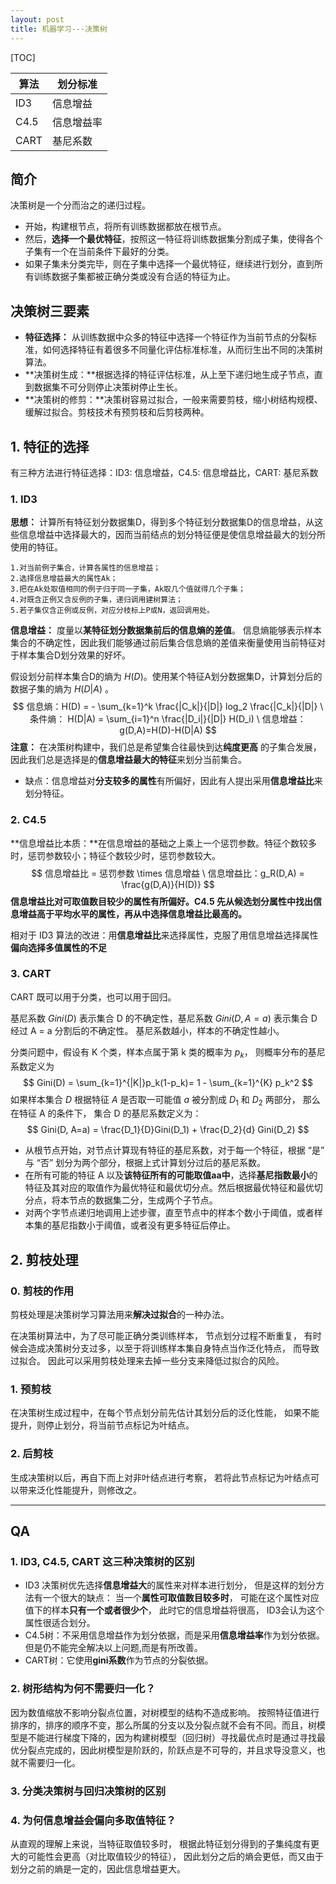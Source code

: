 ```yaml
---
layout: post
title: 机器学习---决策树
---
```


[TOC]

| 算法 | 划分标准   |
| ---- | ---------- |
| ID3  | 信息增益   |
| C4.5 | 信息增益率 |
| CART | 基尼系数   |

## 简介

决策树是一个分而治之的递归过程。

- 开始，构建根节点，将所有训练数据都放在根节点。
- 然后，**选择一个最优特征**，按照这一特征将训练数据集分割成子集，使得各个子集有一个在当前条件下最好的分类。
- 如果子集未分类完毕，则在子集中选择一个最优特征，继续进行划分，直到所有训练数据子集都被正确分类或没有合适的特征为止。

## 决策树三要素

- **特征选择：** 从训练数据中众多的特征中选择一个特征作为当前节点的分裂标准，如何选择特征有着很多不同量化评估标准标准，从而衍生出不同的决策树算法。
- **决策树生成：**根据选择的特征评估标准，从上至下递归地生成子节点，直到数据集不可分则停止决策树停止生长。
- **决策树的修剪：**决策树容易过拟合，一般来需要剪枝，缩小树结构规模、缓解过拟合。剪枝技术有预剪枝和后剪枝两种。

## 1. 特征的选择

有三种方法进行特征选择：ID3: 信息增益，C4.5: 信息增益比，CART: 基尼系数

### 1. ID3

**思想：** 计算所有特征划分数据集D，得到多个特征划分数据集D的信息增益，从这些信息增益中选择最大的，因而当前结点的划分特征便是使信息增益最大的划分所使用的特征。

```
1.对当前例子集合，计算各属性的信息增益；
2.选择信息增益最大的属性Ak；
3.把在Ak处取值相同的例子归于同一子集，Ak取几个值就得几个子集；
4.对既含正例又含反例的子集，递归调用建树算法；
5.若子集仅含正例或反例，对应分枝标上P或N，返回调用处。
```

**信息增益：** 度量以**某特征划分数据集前后的信息熵的差值**。 信息熵能够表示样本集合的不确定性，因此我们能够通过前后集合信息熵的差值来衡量使用当前特征对于样本集合D划分效果的好坏。

假设划分前样本集合D的熵为 $H(D)$。使用某个特征A划分数据集D，计算划分后的数据子集的熵为 $H(D|A)$ 。 $$ 信息熵：H(D) = - \sum_{k=1}^k \frac{|C_k|}{|D|} log_2 \frac{|C_k|}{|D|} \ 条件熵： H(D|A) = \sum_{i=1}^n \frac{|D_i|}{|D|} H(D_i) \ 信息增益： g(D,A)=H(D)-H(D|A) $$ **注意：** 在决策树构建中，我们总是希望集合往最快到达**纯度更高** 的子集合发展，因此我们总是选择是的**信息增益最大的特征**来划分当前集合。

- 缺点：信息增益对**分支较多的属性**有所偏好，因此有人提出采用**信息增益比**来划分特征。

### 2. C4.5

**信息增益比本质：**在信息增益的基础之上乘上一个惩罚参数。特征个数较多时，惩罚参数较小；特征个数较少时，惩罚参数较大。 $$ 信息增益比 = 惩罚参数 \times 信息增益 \ 信息增益比：g_R(D,A) = \frac{g(D,A)}{H(D)} $$ **信息增益比对可取值数目较少的属性有所偏好。C4.5 先从候选划分属性中找出信息增益高于平均水平的属性，再从中选择信息增益比最高的。**

相对于 ID3 算法的改进：用**信息增益比**来选择属性，克服了用信息增益选择属性**偏向选择多值属性的不足**

### 3. CART

CART 既可以用于分类，也可以用于回归。

基尼系数 $Gini(D)$ 表示集合 D 的不确定性，基尼系数 $Gini(D, A=a)$ 表示集合 D 经过 A = a 分割后的不确定性。 基尼系数越小，样本的不确定性越小。

分类问题中，假设有 K 个类，样本点属于第 k 类的概率为 $p_k$， 则概率分布的基尼系数定义为 $$ Gini(D) = \sum_{k=1}^{|K|}p_k(1-p_k)= 1 - \sum_{k=1}^{K} p_k^2 $$ 如果样本集合 $D$ 根据特征 $A$ 是否取一可能值 $a$ 被分割成 $D_1$ 和 $D_2$ 两部分， 那么在特征 A 的条件下， 集合 D 的基尼系数定义为： $$ Gini(D, A=a) = \frac{D_1}{D}Gini(D_1) + \frac{D_2}{d} Gini(D_2) $$

- 从根节点开始，对节点计算现有特征的基尼系数，对于每一个特征，根据 “是” 与 “否” 划分为两个部分，根据上式计算划分过后的基尼系数。
- 在所有可能的特征 A 以及**该特征所有的可能取值aa中**，选择**基尼指数最小**的特征及其对应的取值作为最优特征和最优切分点。然后根据最优特征和最优切分点，将本节点的数据集二分，生成两个子节点。
- 对两个字节点递归地调用上述步骤，直至节点中的样本个数小于阈值，或者样本集的基尼指数小于阈值，或者没有更多特征后停止。

## 2. 剪枝处理

### 0. 剪枝的作用

剪枝处理是决策树学习算法用来**解决过拟合**的一种办法。

在决策树算法中，为了尽可能正确分类训练样本， 节点划分过程不断重复， 有时候会造成决策树分支过多，以至于将训练样本集自身特点当作泛化特点， 而导致过拟合。 因此可以采用剪枝处理来去掉一些分支来降低过拟合的风险。

### 1. 预剪枝

在决策树生成过程中，在每个节点划分前先估计其划分后的泛化性能， 如果不能提升，则停止划分，将当前节点标记为叶结点。

### 2. 后剪枝

生成决策树以后，再自下而上对非叶结点进行考察， 若将此节点标记为叶结点可以带来泛化性能提升，则修改之。

------

## QA

### 1. ID3, C4.5, CART 这三种决策树的区别

- ID3 决策树优先选择**信息增益大**的属性来对样本进行划分， 但是这样的划分方法有一个很大的缺点： 当一个**属性可取值数目较多时**， 可能在这个属性对应值下的样本**只有一个或者很少个**， 此时它的信息增益将很高， ID3会认为这个属性很适合划分。
- C4.5树：不采用信息增益作为划分依据，而是采用**信息增益率**作为划分依据。但是仍不能完全解决以上问题,而是有所改善。
- CART树：它使用**gini系数**作为节点的分裂依据。

### 2. 树形结构为何不需要归一化？

因为数值缩放不影响分裂点位置，对树模型的结构不造成影响。 按照特征值进行排序的，排序的顺序不变，那么所属的分支以及分裂点就不会有不同。而且，树模型是不能进行梯度下降的，因为构建树模型（回归树）寻找最优点时是通过寻找最优分裂点完成的，因此树模型是阶跃的，阶跃点是不可导的，并且求导没意义，也就不需要归一化。

### 3. 分类决策树与回归决策树的区别

### 4. 为何信息增益会偏向多取值特征？

从直观的理解上来说，当特征取值较多时， 根据此特征划分得到的子集纯度有更大的可能性会更高（对比取值较少的特征）， 因此划分之后的熵会更低，而又由于划分之前的熵是一定的，因此信息增益更大。
